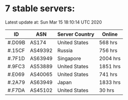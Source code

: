 # 7 stable servers:

Latest update at: Sun Mar 15 18:10:14 UTC 2020

| ID | ASN | Server Country | Online |
| -- | --- | -------------- | ------ |
| #.D09B | AS174 | United States | 568 hrs |
| #.15CF | AS49392 | Russia | 756 hrs |
| #.7F1D | AS63949 | Singapore | 2004 hrs |
| #.9FC3 | AS53889 | United States | 1851 hrs |
| #.E069 | AS40065 | United States | 741 hrs |
| #.2A79 | AS63949 | Japan | 1833 hrs |
| #.F7DA | AS45102 | United States | 30 hrs |

